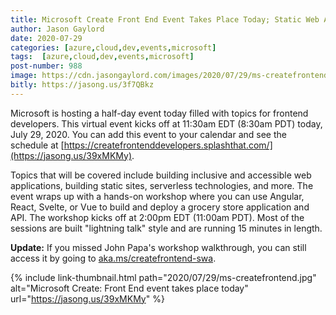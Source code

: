 ```yaml
---
title: Microsoft Create Front End Event Takes Place Today; Static Web App Workshop
author: Jason Gaylord
date: 2020-07-29
categories: [azure,cloud,dev,events,microsoft]
tags:  [azure,cloud,dev,events,microsoft]
post-number: 988
image: https://cdn.jasongaylord.com/images/2020/07/29/ms-createfrontend.jpg
bitly: https://jasong.us/3f7QBkz
---
```


Microsoft is hosting a half-day event today filled with topics for frontend developers. This virtual event kicks off at 11:30am EDT (8:30am PDT) today, July 29, 2020. You can add this event to your calendar and see the schedule at [https://createfrontenddevelopers.splashthat.com/](https://jasong.us/39xMKMy).

Topics that will be covered include building inclusive and accessible web applications, building static sites, serverless technologies, and more. The event wraps up with a hands-on workshop where you can use Angular, React, Svelte, or Vue to build and deploy a grocery store application and API. The workshop kicks off at 2:00pm EDT (11:00am PDT). Most of the sessions are built "lightning talk" style and are running 15 minutes in length.

**Update:** If you missed John Papa's workshop walkthrough, you can still access it by going to [aka.ms/createfrontend-swa](https://jasong.us/3hQMsDw).

{% include link-thumbnail.html path="2020/07/29/ms-createfrontend.jpg" alt="Microsoft Create: Front End event takes place today" url="https://jasong.us/39xMKMy" %}
